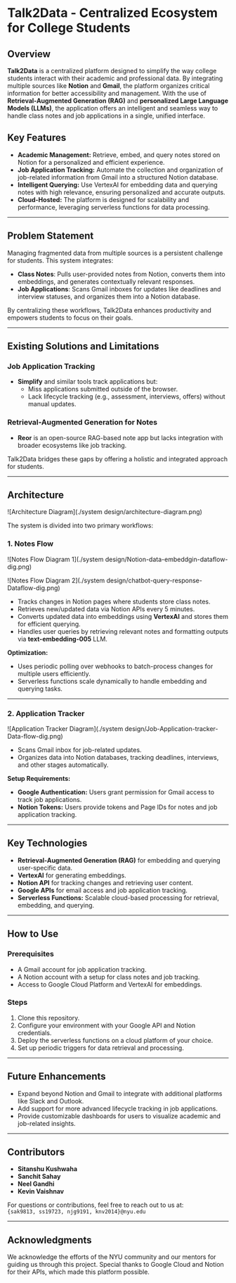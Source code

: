 # Talk2Data - Centralized Ecosystem for College Students  

## Overview  
**Talk2Data** is a centralized platform designed to simplify the way college students interact with their academic and professional data. By integrating multiple sources like **Notion** and **Gmail**, the platform organizes critical information for better accessibility and management. With the use of **Retrieval-Augmented Generation (RAG)** and **personalized Large Language Models (LLMs)**, the application offers an intelligent and seamless way to handle class notes and job applications in a single, unified interface.  

## Key Features  
- **Academic Management:** Retrieve, embed, and query notes stored on Notion for a personalized and efficient experience.  
- **Job Application Tracking:** Automate the collection and organization of job-related information from Gmail into a structured Notion database.  
- **Intelligent Querying:** Use VertexAI for embedding data and querying notes with high relevance, ensuring personalized and accurate outputs.  
- **Cloud-Hosted:** The platform is designed for scalability and performance, leveraging serverless functions for data processing.  

---

## Problem Statement  
Managing fragmented data from multiple sources is a persistent challenge for students. This system integrates:  
- **Class Notes**: Pulls user-provided notes from Notion, converts them into embeddings, and generates contextually relevant responses.  
- **Job Applications**: Scans Gmail inboxes for updates like deadlines and interview statuses, and organizes them into a Notion database.  

By centralizing these workflows, Talk2Data enhances productivity and empowers students to focus on their goals.  

---

## Existing Solutions and Limitations  
### Job Application Tracking  
- **Simplify** and similar tools track applications but:  
  - Miss applications submitted outside of the browser.  
  - Lack lifecycle tracking (e.g., assessment, interviews, offers) without manual updates.  

### Retrieval-Augmented Generation for Notes  
- **Reor** is an open-source RAG-based note app but lacks integration with broader ecosystems like job tracking.  

Talk2Data bridges these gaps by offering a holistic and integrated approach for students.  

---

## Architecture  
![Architecture Diagram](./system design/architecture-diagram.png)

The system is divided into two primary workflows:  

### 1. **Notes Flow**  
![Notes Flow Diagram 1](./system design/Notion-data-embeddgin-dataflow-dig.png)

![Notes Flow Diagram 2](./system design/chatbot-query-response-Dataflow-dig.png)
- Tracks changes in Notion pages where students store class notes.  
- Retrieves new/updated data via Notion APIs every 5 minutes.  
- Converts updated data into embeddings using **VertexAI** and stores them for efficient querying.  
- Handles user queries by retrieving relevant notes and formatting outputs via **text-embedding-005** LLM.  

**Optimization:**  
- Uses periodic polling over webhooks to batch-process changes for multiple users efficiently.  
- Serverless functions scale dynamically to handle embedding and querying tasks.  

---

### 2. **Application Tracker**  
![Application Tracker Diagram](./system design/Job-Application-tracker-Data-flow-dig.png)
- Scans Gmail inbox for job-related updates.  
- Organizes data into Notion databases, tracking deadlines, interviews, and other stages automatically.  

**Setup Requirements:**  
- **Google Authentication:** Users grant permission for Gmail access to track job applications.  
- **Notion Tokens:** Users provide tokens and Page IDs for notes and job application tracking.  

---

## Key Technologies  
- **Retrieval-Augmented Generation (RAG)** for embedding and querying user-specific data.  
- **VertexAI** for generating embeddings.  
- **Notion API** for tracking changes and retrieving user content.  
- **Google APIs** for email access and job application tracking.  
- **Serverless Functions:** Scalable cloud-based processing for retrieval, embedding, and querying.  

---

## How to Use  
### Prerequisites  
- A Gmail account for job application tracking.  
- A Notion account with a setup for class notes and job tracking.  
- Access to Google Cloud Platform and VertexAI for embeddings.

### Steps  
1. Clone this repository.  
2. Configure your environment with your Google API and Notion credentials.  
3. Deploy the serverless functions on a cloud platform of your choice.  
4. Set up periodic triggers for data retrieval and processing.

---

## Future Enhancements  
- Expand beyond Notion and Gmail to integrate with additional platforms like Slack and Outlook.  
- Add support for more advanced lifecycle tracking in job applications.  
- Provide customizable dashboards for users to visualize academic and job-related insights.  

---

## Contributors  
- **Sitanshu Kushwaha** 
- **Sanchit Sahay**  
- **Neel Gandhi**  
- **Kevin Vaishnav**  
 

For questions or contributions, feel free to reach out to us at:  
`{sak9813, ss19723, njg9191, knv2014}@nyu.edu`

---  

## Acknowledgments  
We acknowledge the efforts of the NYU community and our mentors for guiding us through this project. Special thanks to Google Cloud and Notion for their APIs, which made this platform possible.  
